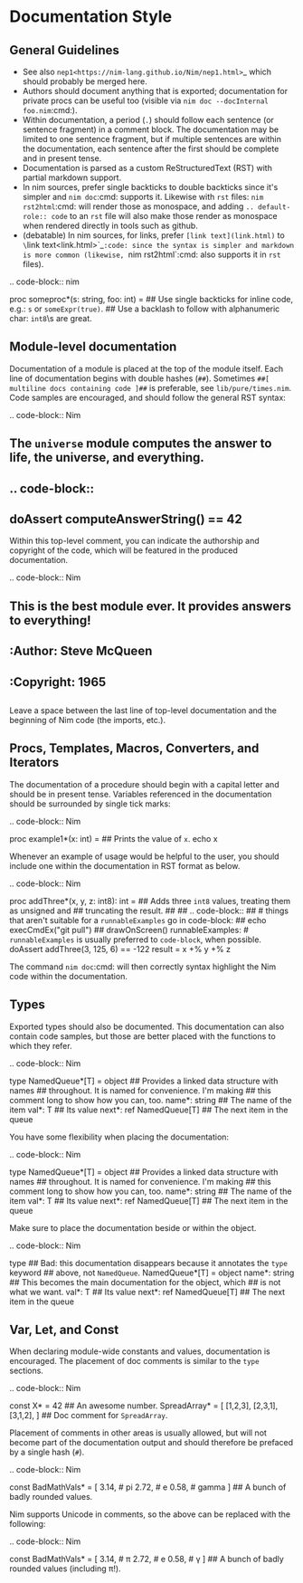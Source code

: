 Documentation Style
===================

General Guidelines
------------------

* See also `nep1<https://nim-lang.github.io/Nim/nep1.html>`_ which should probably be merged here.
* Authors should document anything that is exported; documentation for private
  procs can be useful too (visible via `nim doc --docInternal foo.nim`:cmd:).
* Within documentation, a period (`.`) should follow each sentence (or sentence fragment) in a comment block.
  The documentation may be limited to one sentence fragment, but if multiple sentences are within the documentation,
  each sentence after the first should be complete and in present tense.
* Documentation is parsed as a custom ReStructuredText (RST) with partial markdown support.
* In nim sources, prefer single backticks to double backticks since it's simpler
  and `nim doc`:cmd: supports it. Likewise with ``rst`` files: `nim rst2html`:cmd: will render those as monospace, and
  adding ``.. default-role:: code`` to an ``rst`` file will also make those render as monospace when rendered directly
  in tools such as github.
* (debatable) In nim sources, for links, prefer ``[link text](link.html)`` to `\`link text<link.html>\`_`:code:
  since the syntax is simpler and markdown is more common (likewise, `nim rst2html`:cmd: also supports it in ``rst`` files).

.. code-block:: nim

  proc someproc*(s: string, foo: int) =
    ## Use single backticks for inline code, e.g.: `s` or `someExpr(true)`.
    ## Use a backlash to follow with alphanumeric char: `int8`\s are great.


Module-level documentation
--------------------------

Documentation of a module is placed at the top of the module itself. Each line of documentation begins with double hashes (`##`).
Sometimes `##[ multiline docs containing code ]##` is preferable, see ``lib/pure/times.nim``.
Code samples are encouraged, and should follow the general RST syntax:

.. code-block:: Nim

  ## The `universe` module computes the answer to life, the universe, and everything.
  ##
  ## .. code-block::
  ##  doAssert computeAnswerString() == 42


Within this top-level comment, you can indicate the authorship and copyright of the code, which will be featured in the produced documentation.

.. code-block:: Nim

  ## This is the best module ever. It provides answers to everything!
  ##
  ## :Author: Steve McQueen
  ## :Copyright: 1965
  ##

Leave a space between the last line of top-level documentation and the beginning of Nim code (the imports, etc.).

Procs, Templates, Macros, Converters, and Iterators
---------------------------------------------------

The documentation of a procedure should begin with a capital letter and should be in present tense. Variables referenced in the documentation should be surrounded by single tick marks:

.. code-block:: Nim

  proc example1*(x: int) =
    ## Prints the value of `x`.
    echo x

Whenever an example of usage would be helpful to the user, you should include one within the documentation in RST format as below.

.. code-block:: Nim

  proc addThree*(x, y, z: int8): int =
    ## Adds three `int8` values, treating them as unsigned and
    ## truncating the result.
    ##
    ## .. code-block::
    ##  # things that aren't suitable for a `runnableExamples` go in code-block:
    ##  echo execCmdEx("git pull")
    ##  drawOnScreen()
    runnableExamples:
      # `runnableExamples` is usually preferred to ``code-block``, when possible.
      doAssert addThree(3, 125, 6) == -122
    result = x +% y +% z

The command `nim doc`:cmd: will then correctly syntax highlight the Nim code within the documentation.

Types
-----

Exported types should also be documented. This documentation can also contain code samples, but those are better placed with the functions to which they refer.

.. code-block:: Nim

  type
    NamedQueue*[T] = object ## Provides a linked data structure with names
                            ## throughout. It is named for convenience. I'm making
                            ## this comment long to show how you can, too.
      name*: string ## The name of the item
      val*: T ## Its value
      next*: ref NamedQueue[T] ## The next item in the queue


You have some flexibility when placing the documentation:

.. code-block:: Nim

  type
    NamedQueue*[T] = object
      ## Provides a linked data structure with names
      ## throughout. It is named for convenience. I'm making
      ## this comment long to show how you can, too.
      name*: string ## The name of the item
      val*: T ## Its value
      next*: ref NamedQueue[T] ## The next item in the queue

Make sure to place the documentation beside or within the object.

.. code-block:: Nim

  type
    ## Bad: this documentation disappears because it annotates the `type` keyword
    ## above, not `NamedQueue`.
    NamedQueue*[T] = object
      name*: string ## This becomes the main documentation for the object, which
                    ## is not what we want.
      val*: T ## Its value
      next*: ref NamedQueue[T] ## The next item in the queue

Var, Let, and Const
-------------------

When declaring module-wide constants and values, documentation is encouraged. The placement of doc comments is similar to the `type` sections.

.. code-block:: Nim

  const
    X* = 42 ## An awesome number.
    SpreadArray* = [
      [1,2,3],
      [2,3,1],
      [3,1,2],
    ] ## Doc comment for `SpreadArray`.

Placement of comments in other areas is usually allowed, but will not become part of the documentation output and should therefore be prefaced by a single hash (`#`).

.. code-block:: Nim

  const
    BadMathVals* = [
      3.14, # pi
      2.72, # e
      0.58, # gamma
    ] ## A bunch of badly rounded values.

Nim supports Unicode in comments, so the above can be replaced with the following:

.. code-block:: Nim

  const
    BadMathVals* = [
      3.14, # π
      2.72, # e
      0.58, # γ
    ] ## A bunch of badly rounded values (including π!).
